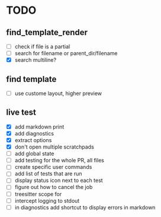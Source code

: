 TODO
====

## find_template_render
- [ ] check if file is a partial 
- [ ] search for filename or parent_dir/filename
- [x] search multiline?

## find template
- [ ] use custome layout, higher preview

## live test
- [x] add markdown print
- [x] add diagnostics
- [x] extract options
- [x] don't open multiple scratchpads
- [ ] add global state
- [ ] add testing for the whole PR, all files
- [ ] create specific user commands
- [ ] add list of tests that are run
- [ ] display status icon next to each test
- [ ] figure out how to cancel the job
- [ ] treesitter scope for <C-l>
- [ ] intercept logging to stdout
- [ ] in diagnostics add shortcut to display errors in markdown

